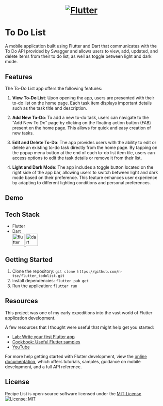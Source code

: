 <a href="https://flutter.dev/">
  <h1 align="center">
    <picture>
      <source media="(prefers-color-scheme: dark)" srcset="https://storage.googleapis.com/cms-storage-bucket/6e19fee6b47b36ca613f.png">
      <img alt="Flutter" src="https://storage.googleapis.com/cms-storage-bucket/c823e53b3a1a7b0d36a9.png">
    </picture>
  </h1>
</a>

# To Do List

A mobile application built using Flutter and Dart that communicates with the To Do API provided by Swagger and allows users to view, add, updated, and delete items from their to do list, as well as toggle between light and dark mode.

## Features

The To-Do List app offers the following features:

1. **View To-Do List**: Upon opening the app, users are presented with their to-do list on the home page. Each task item displays important details such as the task title and description.

2. **Add New To-Do**: To add a new to-do task, users can navigate to the "Add New To Do" page by clicking on the floating action button (FAB) present on the home page. This allows for quick and easy creation of new tasks.

3. **Edit and Delete To-Do**: The app provides users with the ability to edit or delete an existing to-do task directly from the home page. By tapping on the popup menu button at the end of each to-do list item tile, users can access options to edit the task details or remove it from their list.

4. **Light and Dark Mode**: The app includes a toggle button located on the right side of the app bar, allowing users to switch between light and dark mode based on their preference. This feature enhances user experience by adapting to different lighting conditions and personal preferences.

## Demo

## Tech Stack
- Flutter
- Dart\
  <a href="https://flutter.dev" target="_blank" rel="noreferrer">
    <img src="https://www.vectorlogo.zone/logos/flutterio/flutterio-icon.svg" alt="flutter" width="40" height="40"/>
  </a>
  <a href="https://dart.dev" target="_blank" rel="noreferrer">
    <img src="https://www.vectorlogo.zone/logos/dartlang/dartlang-icon.svg" alt="dart" width="40" height="40"/>
  </a>

## Getting Started

1. Clone the repository: `git clone https://github.com/n-tse/flutter_todolist.git`
2. Install dependencies: `flutter pub get`
3. Run the application: `flutter run`

## Resources
This project was one of my early expeditions into the vast world of Flutter application development.

A few resources that I thought were useful that might help get you started:

- [Lab: Write your first Flutter app](https://docs.flutter.dev/get-started/codelab)
- [Cookbook: Useful Flutter samples](https://docs.flutter.dev/cookbook)
- [YouTube](https://www.youtube.com/)

For more help getting started with Flutter development, view the
[online documentation](https://docs.flutter.dev/), which offers tutorials,
samples, guidance on mobile development, and a full API reference.

## License

Recipe List is open-source software licensed under the [MIT License](LICENSE).\
[![License: MIT](https://img.shields.io/badge/License-MIT-yellow.svg)](https://opensource.org/licenses/MIT)
